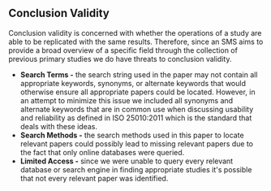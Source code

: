 ## Conclusion Validity

Conclusion validity is concerned with whether the operations of a study are able to be replicated with the same results. Therefore, since an SMS aims to provide a broad overview of a specific field through the collection of previous primary studies we do have threats to conclusion validity.

- **Search Terms -** the search string used in the paper may not contain all appropriate keywords, synonyms, or alternate keywords that would otherwise ensure all appropriate papers could be located. However, in an attempt to minimize this issue we included all synonyms and alternate keywords that are in common use when discussing usability and reliability as defined in ISO 25010:2011 which is the standard that deals with these ideas.
- **Search Methods -** the search methods used in this paper to locate relevant papers could possibly lead to missing relevant papers due to the fact that only online databases were queried.
- **Limited Access -** since we were unable to query every relevant database or search engine in finding appropriate studies it's possible that not every relevant paper was identified.
